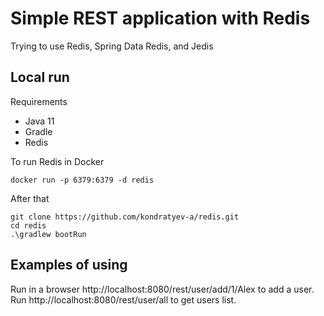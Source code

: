 # Simple REST application with Redis
Trying to use Redis, Spring Data Redis, and Jedis

## Local run
Requirements
- Java 11
- Gradle
- Redis

To run Redis in Docker
```console
docker run -p 6379:6379 -d redis
```

After that
```console
git clone https://github.com/kondratyev-a/redis.git  
cd redis 
.\gradlew bootRun  
```

## Examples of using
Run in a browser http://localhost:8080/rest/user/add/1/Alex to add a user.  
Run http://localhost:8080/rest/user/all to get users list.

